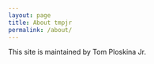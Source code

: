 ```yaml
---
layout: page
title: About tmpjr
permalink: /about/
---
```


This site is maintained by Tom Ploskina Jr.
